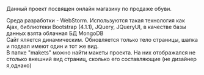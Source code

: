 Данный проект посвящен онлайн магазину по продаже обуви.  
  
Среда разработки - WebStorm. Используются такая технология как Ajax, библиотеки Bootstrap (4.1.1), JQuery, JQueryUI, в качестве базы данных взята облачная БД MongoDB  
Сайт яляется динамическим.  Обновляется только тело страницы, шапка и подвал имеют один и тот же вид.  
В папке "makets" можно найти макеты проекта. На них отображался не столько внешний вид страниц, сколько его составляющие (не дизайнер я,однако)  
